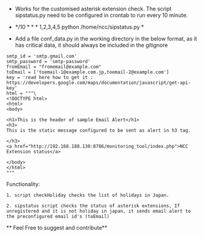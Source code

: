 
* Works for the customised asterisk extension check. The script sipstatus.py need to be configured in crontab to run every 10 minute.

* */10 * * * 1,2,3,4,5 python /home/ncc/sipstatus.py *

* Add a file conf_data.py in the working directory in the below format, as it has critical data, it should always be included in the gitignore

```
smtp_id = 'smtp.gmail.com'
smtp_password = 'smtp-password'
fromEmail = "fromemail@example.com"
toEmail = ['toemail-1@example.com.jp,toemail-2@example.com']
key = 'read here how to get it : https://developers.google.com/maps/documentation/javascript/get-api-key'
html = """\
<!DOCTYPE html>
<html>
<body>

<h1>This is the header of sample Email Alert</h1>
<h3>
This is the static message configured to be sent as alert in h3 tag.

</h3>
<a href="http://192.168.188.130:8786/monitoring_tool/index.php">NCC Extension status</a>

</body>
</html>
"""

```
Functionality:
 
    1. script checkHoliday checks the list of holidays in Japan.
  
    2. sipstatus script checks the status of asterisk extensions, If unregistered and it is not holiday in japan, it sends email alert to the preconfigured email id's (toEmail)
  
  
** Feel Free to suggest and contribute**